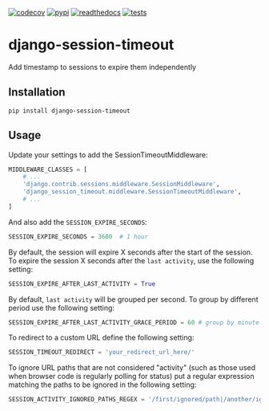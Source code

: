 <!-- start-no-pypi -->
[![codecov](https://codecov.io/gh/labd/django-session-timeout/branch/master/graph/badge.svg)](https://codecov.io/gh/labd/django-session-timeout)
[![pypi](https://img.shields.io/pypi/v/django-session-timeout.svg)](https://pypi.python.org/pypi/django-session-timeout/)
[![readthedocs](https://readthedocs.org/projects/django-session-timeout/badge/)](https://django-session-timeout.readthedocs.io/en/latest/)
[![tests](https://github.com/labd/django-session-timeout/workflows/Python%20Tests/badge.svg)](https://github.com/labd/django-session-timeout/actions)
<!-- end-no-pypi -->

# django-session-timeout

Add timestamp to sessions to expire them independently

## Installation

```shell
pip install django-session-timeout
```

## Usage

Update your settings to add the SessionTimeoutMiddleware:

```python
MIDDLEWARE_CLASSES = [
    # ...
    'django.contrib.sessions.middleware.SessionMiddleware',
    'django_session_timeout.middleware.SessionTimeoutMiddleware',
    # ...
]
```

And also add the ``SESSION_EXPIRE_SECONDS``:


```python
SESSION_EXPIRE_SECONDS = 3600  # 1 hour
```

By default, the session will expire X seconds after the start of the session.
To expire the session X seconds after the `last activity`, use the following setting:

```python
SESSION_EXPIRE_AFTER_LAST_ACTIVITY = True
```

By default, `last activity` will be grouped per second.
To group by different period use the following setting:

```python
SESSION_EXPIRE_AFTER_LAST_ACTIVITY_GRACE_PERIOD = 60 # group by minute
```

To redirect to a custom URL define the following setting:

```python
SESSION_TIMEOUT_REDIRECT = 'your_redirect_url_here/'
```

To ignore URL paths that are not considered "activity" (such as those used when browser code is regularly polling for status) put a regular expression matching the paths to be ignored in the following setting:

```python
SESSION_ACTIVITY_IGNORED_PATHS_REGEX = '/first/ignored/path|/another/ignored/path'
```
